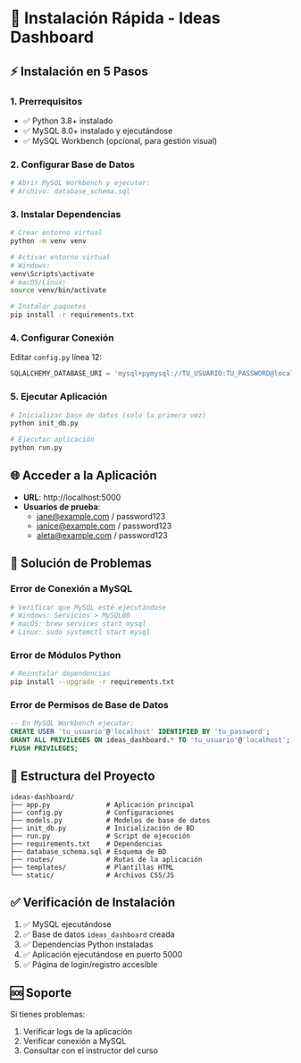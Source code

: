 # 🚀 Instalación Rápida - Ideas Dashboard

## ⚡ Instalación en 5 Pasos

### 1. Prerrequisitos
- ✅ Python 3.8+ instalado
- ✅ MySQL 8.0+ instalado y ejecutándose
- ✅ MySQL Workbench (opcional, para gestión visual)

### 2. Configurar Base de Datos
```bash
# Abrir MySQL Workbench y ejecutar:
# Archivo: database_schema.sql
```

### 3. Instalar Dependencias
```bash
# Crear entorno virtual
python -m venv venv

# Activar entorno virtual
# Windows:
venv\Scripts\activate
# macOS/Linux:
source venv/bin/activate

# Instalar paquetes
pip install -r requirements.txt
```

### 4. Configurar Conexión
Editar `config.py` línea 12:
```python
SQLALCHEMY_DATABASE_URI = 'mysql+pymysql://TU_USUARIO:TU_PASSWORD@localhost/ideas_dashboard'
```

### 5. Ejecutar Aplicación
```bash
# Inicializar base de datos (solo la primera vez)
python init_db.py

# Ejecutar aplicación
python run.py
```

## 🌐 Acceder a la Aplicación
- **URL**: http://localhost:5000
- **Usuarios de prueba**:
  - jane@example.com / password123
  - janice@example.com / password123
  - aleta@example.com / password123

## 🔧 Solución de Problemas

### Error de Conexión a MySQL
```bash
# Verificar que MySQL esté ejecutándose
# Windows: Servicios > MySQL80
# macOS: brew services start mysql
# Linux: sudo systemctl start mysql
```

### Error de Módulos Python
```bash
# Reinstalar dependencias
pip install --upgrade -r requirements.txt
```

### Error de Permisos de Base de Datos
```sql
-- En MySQL Workbench ejecutar:
CREATE USER 'tu_usuario'@'localhost' IDENTIFIED BY 'tu_password';
GRANT ALL PRIVILEGES ON ideas_dashboard.* TO 'tu_usuario'@'localhost';
FLUSH PRIVILEGES;
```

## 📁 Estructura del Proyecto
```
ideas-dashboard/
├── app.py              # Aplicación principal
├── config.py           # Configuraciones
├── models.py           # Modelos de base de datos
├── init_db.py          # Inicialización de BD
├── run.py              # Script de ejecución
├── requirements.txt    # Dependencias
├── database_schema.sql # Esquema de BD
├── routes/             # Rutas de la aplicación
├── templates/          # Plantillas HTML
└── static/             # Archivos CSS/JS
```

## ✅ Verificación de Instalación
1. ✅ MySQL ejecutándose
2. ✅ Base de datos `ideas_dashboard` creada
3. ✅ Dependencias Python instaladas
4. ✅ Aplicación ejecutándose en puerto 5000
5. ✅ Página de login/registro accesible

## 🆘 Soporte
Si tienes problemas:
1. Verificar logs de la aplicación
2. Verificar conexión a MySQL
3. Consultar con el instructor del curso
